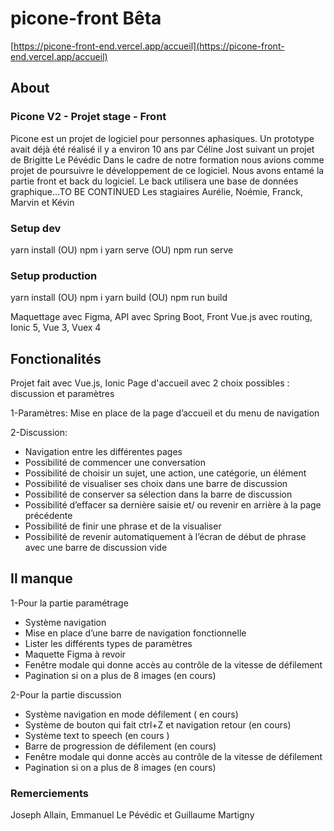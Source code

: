 
# picone-front Bêta

[https://picone-front-end.vercel.app/accueil](https://picone-front-end.vercel.app/accueil)



## About
### Picone V2 - Projet stage - Front

Picone est un projet de logiciel pour personnes aphasiques.
Un prototype avait déjà été réalisé il y a  environ 10 ans par Céline Jost suivant un projet de Brigitte Le Pévédic
Dans le cadre de notre formation nous avions comme projet de poursuivre le développement de ce logiciel. 
Nous avons entamé la partie front et back du logiciel. Le back utilisera une base de données graphique...TO BE CONTINUED
Les stagiaires Aurélie, Noémie, Franck, Marvin et Kévin


### Setup dev
yarn install (OU) npm i 
yarn serve (OU) npm run serve

### Setup production
yarn install (OU) npm i 
yarn build (OU) npm run build

Maquettage avec Figma, API avec Spring Boot, Front Vue.js avec routing, Ionic 5, Vue 3, Vuex 4

## Fonctionalités
Projet fait avec Vue.js, Ionic
Page d'accueil avec 2 choix possibles : discussion et paramètres

1-Paramètres: Mise en place de la page d’accueil et du menu de navigation

2-Discussion: 
- Navigation entre les différentes pages
- Possibilité de commencer une conversation
- Possibilité de choisir un sujet, une action, une catégorie, un élément
- Possibilité de visualiser ses choix dans une barre de discussion
- Possibilité de conserver sa sélection dans la barre de discussion
- Possibilité d’effacer sa dernière saisie et/ ou revenir en arrière à la page précédente
- Possibilité de finir une phrase et de la visualiser
- Possibilité de revenir automatiquement à l’écran de début de phrase avec une barre de discussion vide

## Il manque
1-Pour la partie paramétrage
- Système navigation 
- Mise en place d’une barre de navigation fonctionnelle
- Lister les différents types de paramètres
- Maquette Figma à revoir
- Fenêtre modale qui donne accès au  contrôle de la vitesse de défilement 
- Pagination si on a plus de 8 images (en cours)

2-Pour la partie discussion
- Système navigation en mode défilement ( en cours)
- Système de bouton qui fait ctrl+Z et navigation retour (en cours)
- Système text to speech (en cours )
- Barre de progression de défilement (en cours) 
- Fenêtre modale qui donne accès au  contrôle de la vitesse de défilement 
- Pagination si on a plus de 8 images (en cours)

### Remerciements
Joseph Allain, Emmanuel Le Pévédic et Guillaume Martigny





